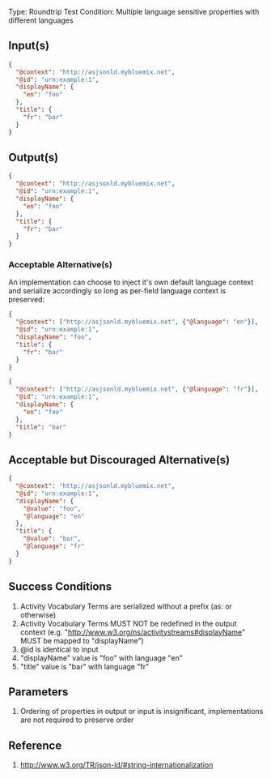 Type:      Roundtrip Test
Condition: Multiple language sensitive properties with different languages

## Input(s)

```json
{
  "@context": "http://asjsonld.mybluemix.net",
  "@id": "urn:example:1",
  "displayName": {
    "en": "foo"
  },
  "title": {
    "fr": "bar"
  }
}
```

## Output(s)

```json
{
  "@context": "http://asjsonld.mybluemix.net",
  "@id": "urn:example:1",
  "displayName": {
    "en": "foo"
  },
  "title": {
    "fr": "bar"
  }
}
```

### Acceptable Alternative(s)

An implementation can choose to inject it's own default language context and serialize accordingly so long as per-field language context is preserved:

```json
{
  "@context": ["http://asjsonld.mybluemix.net", {"@language": "en"}],
  "@id": "urn:example:1",
  "displayName": "foo",
  "title": {
    "fr": "bar"
  }
}
```

```json
{
  "@context": ["http://asjsonld.mybluemix.net", {"@language": "fr"}],
  "@id": "urn:example:1",
  "displayName": {
    "en": "foo"
  },
  "title": "bar"
}
```

## Acceptable but Discouraged Alternative(s)

```json
{
  "@context": "http://asjsonld.mybluemix.net",
  "@id": "urn:example:1",
  "displayName": {
    "@value": "foo",
    "@language": "en"
  },
  "title": {
    "@value": "bar",
    "@language": "fr"
  }
}
```

## Success Conditions

1. Activity Vocabulary Terms are serialized without a prefix (as: or otherwise)
1. Activity Vocabulary Terms MUST NOT be redefined in the output context (e.g. "http://www.w3.org/ns/activitystreams#displayName" MUST be mapped to "displayName")
1. @id is identical to input
1. "displayName" value is "foo" with language "en"
1. "title" value is "bar" with language "fr"

## Parameters

1. Ordering of properties in output or input is insignificant, implementations are not required to preserve order

## Reference

1. http://www.w3.org/TR/json-ld/#string-internationalization